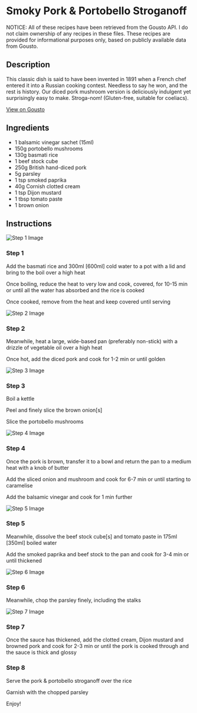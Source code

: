 # Smoky Pork & Portobello Stroganoff 

NOTICE: All of these recipes have been retrieved from the Gousto API. I do not claim ownership of any recipes in these files. These recipes are provided for informational purposes only, based on publicly available data from Gousto.

## Description

This classic dish is said to have been invented in 1891 when a French chef entered it into a Russian cooking contest. Needless to say he won, and the rest is history. Our diced pork mushroom version is deliciously indulgent yet surprisingly easy to make. Stroga-nom! (Gluten-free, suitable for coeliacs).

[View on Gousto](https://www.gousto.co.uk/recipes/cookbook/smoky-pork-portobello-stroganoff)

## Ingredients

- 1 balsamic vinegar sachet (15ml)
- 150g portobello mushrooms
- 130g basmati rice
- 1 beef stock cube
- 250g British hand-diced pork
- 5g parsley
- 1 tsp smoked paprika
- 40g Cornish clotted cream
- 1 tsp Dijon mustard
- 1 tbsp tomato paste
- 1 brown onion

## Instructions

![Step 1 Image](https://production-media.gousto.co.uk/cms/recipe-step-image/1338.-step-1-x200.jpg)

### Step 1

Add the basmati rice and 300ml <span class="text-danger">[600ml]</span> cold water to a pot with a lid and bring to the boil over a high heat


Once boiling, reduce the heat to very low and cook, covered, for 10-15 min or until all the water has absorbed and the rice is cooked


Once cooked, remove from the heat and keep covered until serving

![Step 2 Image](https://production-media.gousto.co.uk/cms/recipe-step-image/1338.-step-2-x200.jpg)

### Step 2

Meanwhile, heat a large, wide-based pan (preferably non-stick) with a drizzle of vegetable oil over a high heat


Once hot, add the diced pork and cook for 1-2 min or until golden

![Step 3 Image](https://production-media.gousto.co.uk/cms/recipe-step-image/1338.-step-3-x200.jpg)

### Step 3

Boil a kettle


Peel and finely slice the brown&nbsp;onion<span class="text-danger">[s]</span>


Slice the portobello mushrooms

![Step 4 Image](https://production-media.gousto.co.uk/cms/recipe-step-image/1338.-step-4-x200.jpg)

### Step 4

Once the pork is brown, transfer it to a bowl and return the pan to a medium heat with a knob of butter


Add the sliced onion and mushroom and cook for 6-7 min or until starting to caramelise


Add the balsamic vinegar&nbsp;and cook for 1 min further

![Step 5 Image](https://production-media.gousto.co.uk/cms/recipe-step-image/1338.-step-5-x200.jpg)

### Step 5

Meanwhile,&nbsp;dissolve the beef stock cube<span class="text-danger">[s]</span> and tomato paste in 175ml <span class="text-danger">[350ml]</span> boiled water


Add the smoked paprika&nbsp;and beef stock to the pan and cook for 3-4 min or until thickened&nbsp;&nbsp;

![Step 6 Image](https://production-media.gousto.co.uk/cms/recipe-step-image/1338.-step-6-x200.jpg)

### Step 6

Meanwhile, chop the parsley finely, including the stalks

![Step 7 Image](https://production-media.gousto.co.uk/cms/recipe-step-image/1338.-step-7-x200.jpg)

### Step 7

Once the sauce has thickened, add the clotted cream,&nbsp;Dijon mustard and browned pork and cook for 2-3 min or until the pork is cooked through and the sauce is thick and glossy&nbsp;&nbsp;

### Step 8

Serve the pork &amp; portobello stroganoff over the rice


Garnish with the chopped parsley


Enjoy!

